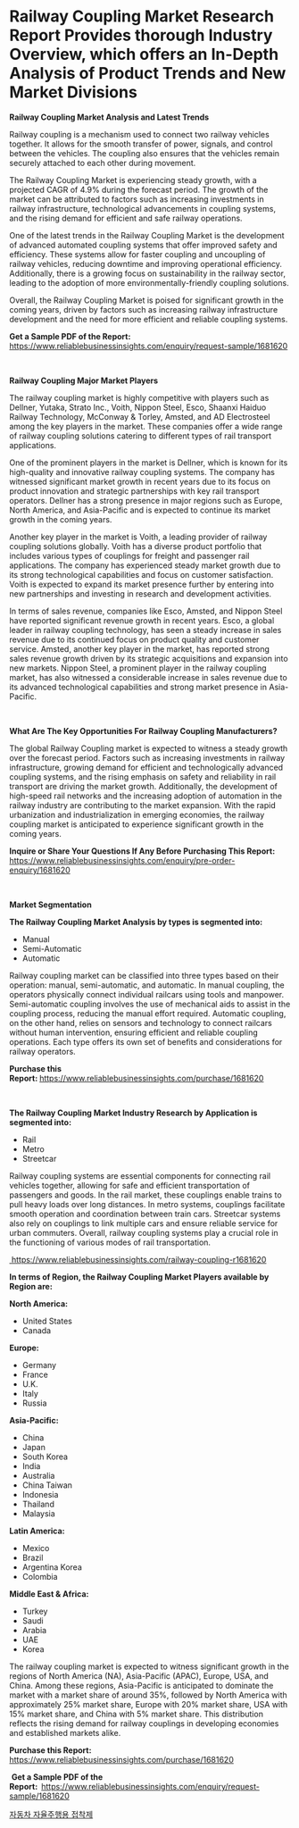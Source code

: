 <p><h1>Railway Coupling Market Research Report Provides thorough Industry Overview, which offers an In-Depth Analysis of Product Trends and New Market Divisions</h1></p><p><strong>Railway Coupling Market Analysis and Latest Trends</strong></p>
<p><p>Railway coupling is a mechanism used to connect two railway vehicles together. It allows for the smooth transfer of power, signals, and control between the vehicles. The coupling also ensures that the vehicles remain securely attached to each other during movement.</p><p>The Railway Coupling Market is experiencing steady growth, with a projected CAGR of 4.9% during the forecast period. The growth of the market can be attributed to factors such as increasing investments in railway infrastructure, technological advancements in coupling systems, and the rising demand for efficient and safe railway operations.</p><p>One of the latest trends in the Railway Coupling Market is the development of advanced automated coupling systems that offer improved safety and efficiency. These systems allow for faster coupling and uncoupling of railway vehicles, reducing downtime and improving operational efficiency. Additionally, there is a growing focus on sustainability in the railway sector, leading to the adoption of more environmentally-friendly coupling solutions.</p><p>Overall, the Railway Coupling Market is poised for significant growth in the coming years, driven by factors such as increasing railway infrastructure development and the need for more efficient and reliable coupling systems.</p></p>
<p><strong>Get a Sample PDF of the Report:&nbsp;</strong> <a href="https://www.reliablebusinessinsights.com/enquiry/request-sample/1681620">https://www.reliablebusinessinsights.com/enquiry/request-sample/1681620</a></p>
<p>&nbsp;</p>
<p><strong>Railway Coupling Major Market Players</strong></p>
<p><p>The railway coupling market is highly competitive with players such as Dellner, Yutaka, Strato Inc., Voith, Nippon Steel, Esco, Shaanxi Haiduo Railway Technology, McConway & Torley, Amsted, and AD Electrosteel among the key players in the market. These companies offer a wide range of railway coupling solutions catering to different types of rail transport applications.</p><p>One of the prominent players in the market is Dellner, which is known for its high-quality and innovative railway coupling systems. The company has witnessed significant market growth in recent years due to its focus on product innovation and strategic partnerships with key rail transport operators. Dellner has a strong presence in major regions such as Europe, North America, and Asia-Pacific and is expected to continue its market growth in the coming years.</p><p>Another key player in the market is Voith, a leading provider of railway coupling solutions globally. Voith has a diverse product portfolio that includes various types of couplings for freight and passenger rail applications. The company has experienced steady market growth due to its strong technological capabilities and focus on customer satisfaction. Voith is expected to expand its market presence further by entering into new partnerships and investing in research and development activities.</p><p>In terms of sales revenue, companies like Esco, Amsted, and Nippon Steel have reported significant revenue growth in recent years. Esco, a global leader in railway coupling technology, has seen a steady increase in sales revenue due to its continued focus on product quality and customer service. Amsted, another key player in the market, has reported strong sales revenue growth driven by its strategic acquisitions and expansion into new markets. Nippon Steel, a prominent player in the railway coupling market, has also witnessed a considerable increase in sales revenue due to its advanced technological capabilities and strong market presence in Asia-Pacific.</p></p>
<p>&nbsp;</p>
<p><strong>What Are The Key Opportunities For Railway Coupling Manufacturers?</strong></p>
<p><p>The global Railway Coupling market is expected to witness a steady growth over the forecast period. Factors such as increasing investments in railway infrastructure, growing demand for efficient and technologically advanced coupling systems, and the rising emphasis on safety and reliability in rail transport are driving the market growth. Additionally, the development of high-speed rail networks and the increasing adoption of automation in the railway industry are contributing to the market expansion. With the rapid urbanization and industrialization in emerging economies, the railway coupling market is anticipated to experience significant growth in the coming years.</p></p>
<p><strong>Inquire or Share Your Questions If Any Before Purchasing This Report:</strong> <a href="https://www.reliablebusinessinsights.com/enquiry/pre-order-enquiry/1681620">https://www.reliablebusinessinsights.com/enquiry/pre-order-enquiry/1681620</a></p>
<p>&nbsp;</p>
<p><strong>Market Segmentation</strong></p>
<p><strong>The Railway Coupling Market Analysis by types is segmented into:</strong></p>
<p><ul><li>Manual</li><li>Semi-Automatic</li><li>Automatic</li></ul></p>
<p><p>Railway coupling market can be classified into three types based on their operation: manual, semi-automatic, and automatic. In manual coupling, the operators physically connect individual railcars using tools and manpower. Semi-automatic coupling involves the use of mechanical aids to assist in the coupling process, reducing the manual effort required. Automatic coupling, on the other hand, relies on sensors and technology to connect railcars without human intervention, ensuring efficient and reliable coupling operations. Each type offers its own set of benefits and considerations for railway operators.</p></p>
<p><strong>Purchase this Report:&nbsp;</strong><a href="https://www.reliablebusinessinsights.com/purchase/1681620">https://www.reliablebusinessinsights.com/purchase/1681620</a></p>
<p>&nbsp;</p>
<p><strong>The Railway Coupling Market Industry Research by Application is segmented into:</strong></p>
<p><ul><li>Rail</li><li>Metro</li><li>Streetcar</li></ul></p>
<p><p>Railway coupling systems are essential components for connecting rail vehicles together, allowing for safe and efficient transportation of passengers and goods. In the rail market, these couplings enable trains to pull heavy loads over long distances. In metro systems, couplings facilitate smooth operation and coordination between train cars. Streetcar systems also rely on couplings to link multiple cars and ensure reliable service for urban commuters. Overall, railway coupling systems play a crucial role in the functioning of various modes of rail transportation.</p></p>
<p><a href="https://www.reliablebusinessinsights.com/railway-coupling-r1681620">&nbsp;https://www.reliablebusinessinsights.com/railway-coupling-r1681620</a></p>
<p><strong>In terms of Region, the Railway Coupling Market Players available by Region are:</strong></p>
<p>
    <p> <strong> North America: </strong>
        <ul>
            <li>United States</li>
            <li>Canada</li>
        </ul>
        </p> 
    <p> <strong> Europe: </strong>
        <ul>
            <li>Germany</li>
            <li>France</li>
            <li>U.K.</li>
            <li>Italy</li>
            <li>Russia</li>
        </ul>
        </p> 
    <p> <strong> Asia-Pacific: </strong>
        <ul>
            <li>China</li>
            <li>Japan</li>
            <li>South Korea</li>
            <li>India</li>
            <li>Australia</li>
            <li>China Taiwan</li>
            <li>Indonesia</li>
            <li>Thailand</li>
            <li>Malaysia</li>
        </ul>
        </p> 
    <p> <strong> Latin America: </strong>
        <ul>
            <li>Mexico</li>
            <li>Brazil</li>
            <li>Argentina Korea</li>
            <li>Colombia</li>
        </ul>
        </p> 
    <p> <strong> Middle East & Africa: </strong>
        <ul>
            <li>Turkey</li>
            <li>Saudi</li>
            <li>Arabia</li>
            <li>UAE</li>
            <li>Korea</li>
        </ul>
    </p>
    </p>
<p><p>The railway coupling market is expected to witness significant growth in the regions of North America (NA), Asia-Pacific (APAC), Europe, USA, and China. Among these regions, Asia-Pacific is anticipated to dominate the market with a market share of around 35%, followed by North America with approximately 25% market share, Europe with 20% market share, USA with 15% market share, and China with 5% market share. This distribution reflects the rising demand for railway couplings in developing economies and established markets alike.</p></p>
<p><strong>Purchase this Report: </strong><a href="https://www.reliablebusinessinsights.com/purchase/1681620">https://www.reliablebusinessinsights.com/purchase/1681620</a></p>
<p>&nbsp;<strong>Get a Sample PDF of the Report:&nbsp;&nbsp;</strong><a href="https://www.reliablebusinessinsights.com/enquiry/request-sample/1681620">https://www.reliablebusinessinsights.com/enquiry/request-sample/1681620</a></p>
<p><strong></strong></p>
<p><p><a href="https://github.com/Penelolack456456/Market-Research-Report-List-2/blob/main/652554692062.md">자동차 자율주행용 접착제</a></p></p>